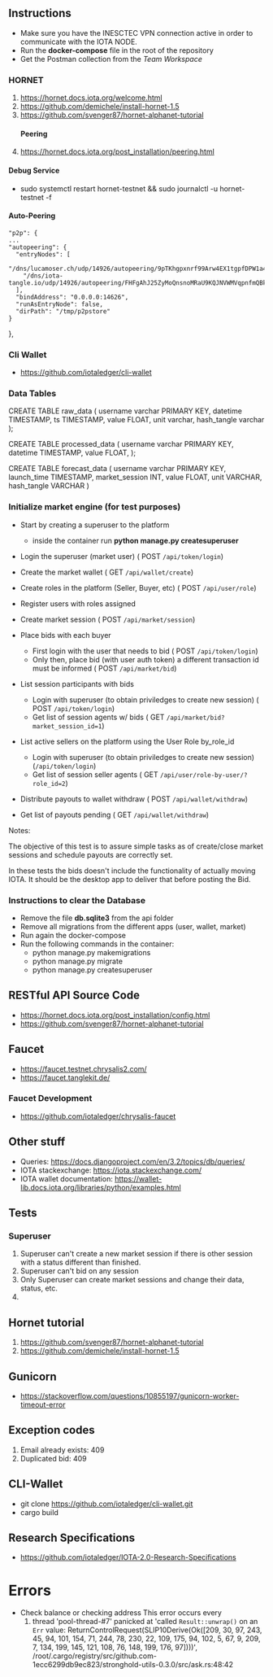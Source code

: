 ## Instructions

- Make sure you have the INESCTEC VPN connection active in order to communicate
with the IOTA NODE.
- Run the **docker-compose** file in the root of the repository
- Get the Postman collection from the *Team Workspace*


### HORNET
1. https://hornet.docs.iota.org/welcome.html
2. https://github.com/demichele/install-hornet-1.5
3. https://github.com/svenger87/hornet-alphanet-tutorial
   #### Peering
4. https://hornet.docs.iota.org/post_installation/peering.html

#### Debug Service
- sudo systemctl restart hornet-testnet && sudo journalctl -u hornet-testnet -f

#### Auto-Peering

    "p2p": {
    ...
    "autopeering": {
      "entryNodes": [
        "/dns/lucamoser.ch/udp/14926/autopeering/9pTKhgpxnrf99Arw4EX1tgpfDPW1a4TuZPq6Sfk5Ku66",
        "/dns/iota-tangle.io/udp/14926/autopeering/FHFgAhJ25ZyMoQnsnoMRaU9KQJNVWMVqpnfmQBkhPBfZ"
      ],
      "bindAddress": "0.0.0.0:14626",
      "runAsEntryNode": false,
      "dirPath": "/tmp/p2pstore"
    }
}, 

### Cli Wallet
- https://github.com/iotaledger/cli-wallet

### Data Tables

CREATE TABLE raw_data
(
  username    varchar PRIMARY KEY,
  datetime    TIMESTAMP,
  ts          TIMESTAMP,
  value       FLOAT,
  unit        varchar,
  hash_tangle varchar
);

CREATE TABLE processed_data
(
  username varchar PRIMARY KEY,
  datetime TIMESTAMP,
  value    FLOAT,
);

CREATE TABLE forecast_data
(
  username varchar PRIMARY KEY,
  launch_time TIMESTAMP,
  market_session INT,
  value FLOAT,
  unit VARCHAR,
  hash_tangle VARCHAR
)

### Initialize market engine (for test purposes)

- Start by creating a superuser to the platform
  - inside the container run **python manage.py createsuperuser**
- Login the superuser (market user) ( POST `/api/token/login`)
- Create the market wallet ( GET `/api/wallet/create`)
- Create roles in the platform (Seller, Buyer, etc) ( POST `/api/user/role`)
- Register users with roles assigned
- Create market session ( POST `/api/market/session`)
- Place bids with each buyer 
  - First login with the user that needs to bid ( POST `/api/token/login`)
  - Only then, place bid (with user auth token) a different transaction id must be informed ( POST `/api/market/bid`)
- List session participants with bids
  * Login with superuser (to obtain priviledges to create new session)  ( POST `/api/token/login`)
  * Get list of session agents w/ bids ( GET `/api/market/bid?market_session_id=1`)

- List active sellers on the platform using the User Role by_role_id
  * Login with superuser (to obtain priviledges to create new session)  (`/api/token/login`)
  * Get list of session seller agents ( GET `/api/user/role-by-user/?role_id=2`)
  
- Distribute payouts to wallet withdraw ( POST `/api/wallet/withdraw`) 
- Get list of payouts pending ( GET `/api/wallet/withdraw`)

Notes:

The objective of this test is to assure simple tasks as of create/close market sessions and schedule payouts
are correctly set.

In these tests the bids doesn't include the functionality of actually moving IOTA. It should be the desktop app to 
deliver that before posting the Bid.


### Instructions to clear the Database

- Remove the file **db.sqlite3** from the api folder
- Remove all migrations from the different apps (user, wallet, market)
- Run again the docker-compose
- Run the following commands in the container:   
    - python manage.py makemigrations 
    - python manage.py migrate
    - python manage.py createsuperuser
    
## RESTful API Source Code

- https://hornet.docs.iota.org/post_installation/config.html
- https://github.com/svenger87/hornet-alphanet-tutorial

## Faucet
- https://faucet.testnet.chrysalis2.com/
- https://faucet.tanglekit.de/

### Faucet Development
- https://github.com/iotaledger/chrysalis-faucet

## Other stuff
- Queries: https://docs.djangoproject.com/en/3.2/topics/db/queries/
- IOTA stackexchange: https://iota.stackexchange.com/
- IOTA wallet documentation: https://wallet-lib.docs.iota.org/libraries/python/examples.html

## Tests

### Superuser 
1. Superuser can't create a new market session if there is other session with a status different than finished.
2. Superuser can't bid on any session
3. Only Superuser can create market sessions and change their data, status, etc.
4. 

## Hornet tutorial
1. https://github.com/svenger87/hornet-alphanet-tutorial
2. https://github.com/demichele/install-hornet-1.5

## Gunicorn
- https://stackoverflow.com/questions/10855197/gunicorn-worker-timeout-error

## Exception codes

1. Email already exists: 409
2. Duplicated bid: 409


## CLI-Wallet
- git clone https://github.com/iotaledger/cli-wallet.git
- cargo build

## Research Specifications
- https://github.com/iotaledger/IOTA-2.0-Research-Specifications

# Errors
- Check balance or checking address
  This error occurs every
  1. thread 'pool-thread-#7' panicked at 'called `Result::unwrap()` on an `Err` value: ReturnControlRequest(SLIP10Derive(Ok([209, 30, 97, 243, 45, 94, 101, 154, 71, 244, 78, 230, 22, 109, 175, 94, 102, 5, 67, 9, 209, 7, 134, 199, 145, 121, 108, 76, 148, 199, 176, 97])))', /root/.cargo/registry/src/github.com-1ecc6299db9ec823/stronghold-utils-0.3.0/src/ask.rs:48:42
